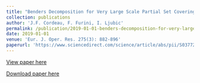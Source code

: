 ```yaml
---
title: "Benders Decomposition for Very Large Scale Partial Set Covering and Maximal Covering Problems"
collection: publications
author: 'J.F. Cordeau, F. Furini, I. Ljubic'
permalink: /publication/2019-01-01-benders-decomposition-for-very-large-scale-partial-set-covering-and-maximal-covering-problems
date: 2019-01-01
venue: 'Eur. J. Oper. Res. 275(3): 882-896'
paperurl: 'https://www.sciencedirect.com/science/article/abs/pii/S0377221718310737'
---
```

[View paper here](https://www.sciencedirect.com/science/article/abs/pii/S0377221718310737)

[Download paper here](http://www.optimization-online.org/DB_HTML/2018/06/6665.html)
